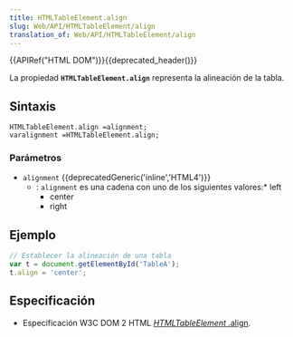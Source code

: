 ```yaml
---
title: HTMLTableElement.align
slug: Web/API/HTMLTableElement/align
translation_of: Web/API/HTMLTableElement/align
---
```

{{APIRef("HTML DOM")}}{{deprecated_header()}}

La propiedad **`HTMLTableElement.align`** representa la alineación de la tabla.

## Sintaxis

    HTMLTableElement.align =alignment;
    varalignment =HTMLTableElement.align;

### Parámetros

- `alignment` {{deprecatedGeneric('inline','HTML4')}}
  - : `alignment` es una cadena con uno de los siguientes valores:\* left
    - center
    - right

## Ejemplo

```js
// Establecer la alineación de una tabla
var t = document.getElementById('TableA');
t.align = 'center';
```

## Especificación

- Especificación W3C DOM 2 HTML [_HTMLTableElement_ .align](http://www.w3.org/TR/DOM-Level-2-HTML/html.html#ID-23180977).
